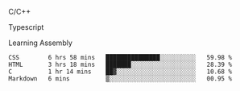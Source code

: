 <p>C/C++</p>
<p> Typescript</p>
<p>Learning Assembly</p>

<!--START_SECTION:waka-->

```text
CSS        6 hrs 58 mins   ███████████████░░░░░░░░░░   59.98 %
HTML       3 hrs 18 mins   ███████░░░░░░░░░░░░░░░░░░   28.39 %
C          1 hr 14 mins    ██▓░░░░░░░░░░░░░░░░░░░░░░   10.68 %
Markdown   6 mins          ▒░░░░░░░░░░░░░░░░░░░░░░░░   00.95 %
```

<!--END_SECTION:waka-->
